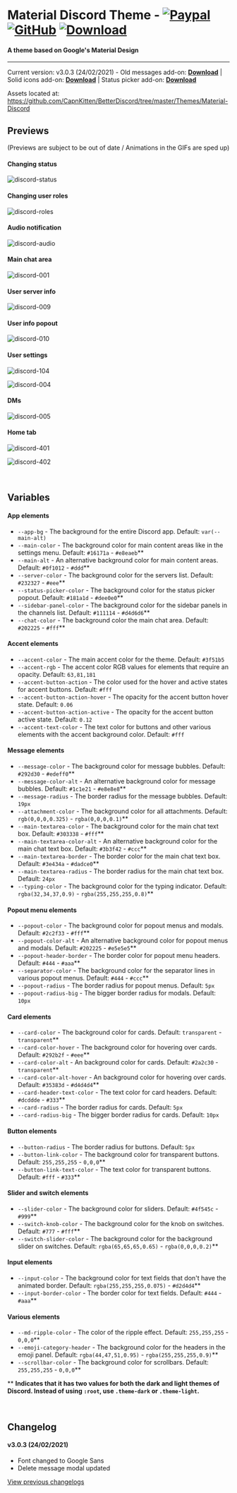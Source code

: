 # Material Discord Theme - [![Paypal][paypal-logo]][paypal-url] [![GitHub][github-logo]][github-url] [![Download][download-logo]][download-url]
#### A theme based on Google's Material Design
<hr>

Current version: v3.0.3 (24/02/2021) - Old messages add-on: **[Download](https://capnkitten.github.io/BetterDiscord/Download/?theme=Material-Discord&addon=Material-Discord_addon-messages)** | Solid icons add-on: **[Download](https://capnkitten.github.io/BetterDiscord/Download/?theme=Material-Discord&addon=Material-Discord_addon-icons)** | Status picker add-on: **[Download](https://capnkitten.github.io/BetterDiscord/Download/?theme=Material-Discord&addon=Material-Discord_addon-status-picker)**

Assets located at: https://github.com/CapnKitten/BetterDiscord/tree/master/Themes/Material-Discord

## Previews

(Previews are subject to be out of date / Animations in the GIFs are sped up)
#### Changing status

![discord-status](https://user-images.githubusercontent.com/4013216/36956319-bea5497a-1ffb-11e8-862c-d8a926b1f6a1.gif)

#### Changing user roles

![discord-roles](https://user-images.githubusercontent.com/4013216/36956334-d69b0b82-1ffb-11e8-8860-a171d0887f5c.gif)

#### Audio notification

![discord-audio](https://user-images.githubusercontent.com/4013216/35309728-dc958f5c-007b-11e8-8ff7-dee70cc82e22.gif)

#### Main chat area

![discord-001](https://user-images.githubusercontent.com/4013216/40872156-c597347a-6617-11e8-9e30-0dce8965bcc6.png)

#### User server info

![discord-009](https://user-images.githubusercontent.com/4013216/40872157-c5a3c4d8-6617-11e8-8dc4-0cb4222286e6.png)

#### User info popout

![discord-010](https://user-images.githubusercontent.com/4013216/40872158-c5ae8846-6617-11e8-84d8-bb9fb7a701c8.png)

#### User settings

![discord-104](https://user-images.githubusercontent.com/4013216/40872159-c5bc4760-6617-11e8-8965-5c3dc75715e8.png)

![discord-004](https://user-images.githubusercontent.com/4013216/40872160-c5c7333c-6617-11e8-8d43-03005569e24a.png)

#### DMs

![discord-005](https://user-images.githubusercontent.com/4013216/40872161-c5d33d4e-6617-11e8-8b73-7b474325fb79.png)

#### Home tab

![discord-401](https://user-images.githubusercontent.com/4013216/53679347-a3f64780-3c99-11e9-833b-640bba0b8825.png)

![discord-402](https://user-images.githubusercontent.com/4013216/53679536-95a92b00-3c9b-11e9-8c15-e71452e91df7.png)

&nbsp;

## Variables

#### App elements
 - `--app-bg` - The background for the entire Discord app. Default: `var(--main-alt)`
 - `--main-color` - The background color for main content areas like in the settings menu. Default: `#16171a` - `#e8eaeb`**
 - `--main-alt` - An alternative background color for main content areas. Default: `#0f1012` - `#ddd`**
 - `--server-color` - The background color for the servers list. Default: `#232327` - `#eee`**
 - `--status-picker-color` - The background color for the status picker popout. Default: `#181a1d` - `#dee0e0`**
 - `--sidebar-panel-color` - The background color for the sidebar panels in the channels list. Default: `#111114` - `#d4d6d6`**
 - `--chat-color` - The background color the main chat area. Default: `#202225` - `#fff`**

#### Accent elements
 - `--accent-color` - The main accent color for the theme. Default: `#3f51b5`
 - `--accent-rgb` - The accent color RGB values for elements that require an opacity. Default: `63,81,181`
 - `--accent-button-action` - The color used for the hover and active states for accent buttons. Default: `#fff`
 - `--accent-button-action-hover` - The opacity for the accent button hover state. Default: `0.06`
 - `--accent-button-action-active` - The opacity for the accent button active state. Default: `0.12`
 - `--accent-text-color` - The text color for buttons and other various elements with the accent background color. Default: `#fff`

#### Message elements
 - `--message-color` - The background color for message bubbles. Default: `#292d30` - `#edeff0`**
 - `--message-color-alt` - An alternative background color for message bubbles. Default: `#1c1e21` - `#e8e8e8`**
 - `--message-radius` - The border radius for the message bubbles. Default: `19px`
 - `--attachment-color` - The background color for all attachments. Default: `rgb(0,0,0,0.325)` - `rgba(0,0,0,0.1)`**
 - `--main-textarea-color` - The background color for the main chat text box. Default: `#303338` - `#fff`**
 - `--main-textarea-color-alt` - An alternative background color for the main chat text box. Default: `#3b3f42` - `#ccc`**
 - `--main-textarea-border` - The border color for the main chat text box. Default: `#3e434a` - `#dadce0`**
 - `--main-textarea-radius` - The border radius for the main chat text box. Default: `24px`
 - `--typing-color` - The background color for the typing indicator. Default: `rgba(32,34,37,0.9)` - `rgba(255,255,255,0.8)`**

#### Popout menu elements
 - `--popout-color` - The background color for popout menus and modals. Default: `#2c2f33` - `#fff`**
 - `--popout-color-alt` - An alternative background color for popout menus and modals. Default: `#202225` - `#e5e5e5`**
 - `--popout-header-border` - The border color for popout menu headers. Default: `#444` - `#aaa`**
 - `--separator-color` - The background color for the separator lines in various popout menus. Default: `#444` - `#ccc`**
 - `--popout-radius` - The border radius for popout menus. Default: `5px`
 - `--popout-radius-big` - The bigger border radius for modals. Default: `10px`

#### Card elements
 - `--card-color` - The background color for cards. Default: `transparent` - `transparent`**
 - `--card-color-hover` - The background color for hovering over cards. Default: `#292b2f` - `#eee`**
 - `--card-color-alt` - An background color for cards. Default: `#2a2c30` - `transparent`**
 - `--card-color-alt-hover` - An background color for hovering over cards. Default: `#35383d` - `#d4d4d4`**
 - `--card-header-text-color` - The text color for card headers. Default: `#dcddde` - `#333`**
 - `--card-radius` - The border radius for cards. Default: `5px`
 - `--card-radius-big` - The bigger border radius for cards. Default: `10px`

#### Button elements
 - `--button-radius` - The border radius for buttons. Default: `5px`
 - `--button-link-color` - The background color for transparent buttons. Default: `255,255,255` - `0,0,0`**
 - `--button-link-text-color` - The text color for transparent buttons. Default: `#fff` - `#333`**

#### Slider and switch elements
 - `--slider-color` - The background color for sliders. Default: `#4f545c` - `#999`**
 - `--switch-knob-color` - The background color for the knob on switches. Default: `#777` - `#fff`**
 - `--switch-slider-color` - The background color for the background slider on switches. Default: `rgba(65,65,65,0.65)` - `rgba(0,0,0,0.2)`**

#### Input elements
 - `--input-color` - The background color for text fields that don't have the animated border. Default: `rgba(255,255,255,0.075)` - `#d2d4d4`**
 - `--input-border-color` - The border color for text fields. Default: `#444` - `#aaa`**

#### Various elements
 - `--md-ripple-color` - The color of the ripple effect. Default: `255,255,255` - `0,0,0`**
 - `--emoji-category-header` - The background color for the headers in the emoji panel. Default: `rgba(44,47,51,0.95)` - `rgba(255,255,255,0.9)`**
 - `--scrollbar-color` - The background color for scrollbars. Default: `255,255,255` - `0,0,0`**

** **Indicates that it has two values for both the dark and light themes of Discord. Instead of using `:root`, use `.theme-dark` or `.theme-light`.**

&nbsp;

## Changelog

#### v3.0.3 (24/02/2021)
* Font changed to Google Sans
* Delete message modal updated


[View previous changelogs](https://github.com/CapnKitten/BetterDiscord/blob/master/Themes/Material-Discord/changelog.md)

[paypal-logo]: https://img.shields.io/static/v1?label=PayPal&message=Donate&style=flat&logo=paypal&color=blue
[paypal-url]: https://paypal.me/capnkitten

[github-logo]: https://img.shields.io/static/v1?label=GitHub&message=Sponsor&style=flat&logo=github&color=black
[github-url]: https://github.com/sponsors/CapnKitten

[download-logo]: https://img.shields.io/static/v1?label=Download&message=Theme&style=flat&color=blue
[download-url]: https://betterdiscord.app/Download?id=41
